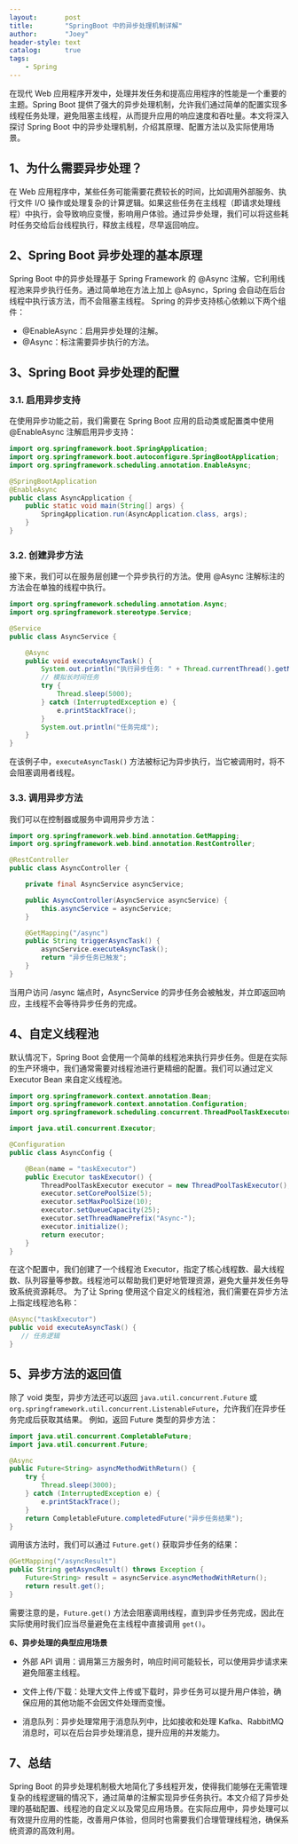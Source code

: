 ```yaml
---
layout:       post
title:        "SpringBoot 中的异步处理机制详解"
author:       "Joey"
header-style: text
catalog:      true
tags:
    - Spring
---
```


在现代 Web 应用程序开发中，处理并发任务和提高应用程序的性能是一个重要的主题。Spring Boot 提供了强大的异步处理机制，允许我们通过简单的配置实现多线程任务处理，避免阻塞主线程，从而提升应用的响应速度和吞吐量。本文将深入探讨 Spring Boot 中的异步处理机制，介绍其原理、配置方法以及实际使用场景。 

## **1、为什么需要异步处理？**

在 Web 应用程序中，某些任务可能需要花费较长的时间，比如调用外部服务、执行文件 I/O 操作或处理复杂的计算逻辑。如果这些任务在主线程（即请求处理线程）中执行，会导致响应变慢，影响用户体验。通过异步处理，我们可以将这些耗时任务交给后台线程执行，释放主线程，尽早返回响应。 

## **2、Spring Boot 异步处理的基本原理**

Spring Boot 中的异步处理基于 Spring Framework 的 @Async 注解，它利用线程池来异步执行任务。通过简单地在方法上加上 @Async，Spring 会自动在后台线程中执行该方法，而不会阻塞主线程。 Spring 的异步支持核心依赖以下两个组件： 

* @EnableAsync：启用异步处理的注解。    
* @Async：标注需要异步执行的方法。     

## **3、Spring Boot 异步处理的配置**

### 3.1. 启用异步支持

在使用异步功能之前，我们需要在 Spring Boot 应用的启动类或配置类中使用 @EnableAsync 注解启用异步支持：

```java 
import org.springframework.boot.SpringApplication;
import org.springframework.boot.autoconfigure.SpringBootApplication;
import org.springframework.scheduling.annotation.EnableAsync;

@SpringBootApplication
@EnableAsync
public class AsyncApplication {
    public static void main(String[] args) {
        SpringApplication.run(AsyncApplication.class, args);
    }
}
```

### 3.2. 创建异步方法

接下来，我们可以在服务层创建一个异步执行的方法。使用 @Async 注解标注的方法会在单独的线程中执行。 

```java
import org.springframework.scheduling.annotation.Async;
import org.springframework.stereotype.Service;

@Service
public class AsyncService {

    @Async
    public void executeAsyncTask() {
        System.out.println("执行异步任务: " + Thread.currentThread().getName());
        // 模拟长时间任务
        try {
            Thread.sleep(5000);
        } catch (InterruptedException e) {
            e.printStackTrace();
        }
        System.out.println("任务完成");
    }
}
```

在该例子中，`executeAsyncTask()` 方法被标记为异步执行，当它被调用时，将不会阻塞调用者线程。 

### 3.3. 调用异步方法

我们可以在控制器或服务中调用异步方法： 

```java
import org.springframework.web.bind.annotation.GetMapping;
import org.springframework.web.bind.annotation.RestController;

@RestController
public class AsyncController {

    private final AsyncService asyncService;

    public AsyncController(AsyncService asyncService) {
        this.asyncService = asyncService;
    }

    @GetMapping("/async")
    public String triggerAsyncTask() {
        asyncService.executeAsyncTask();
        return "异步任务已触发";
    }
}
```

当用户访问 /async 端点时，AsyncService 的异步任务会被触发，并立即返回响应，主线程不会等待异步任务的完成。 

## **4、自定义线程池** 

默认情况下，Spring Boot 会使用一个简单的线程池来执行异步任务。但是在实际的生产环境中，我们通常需要对线程池进行更精细的配置。我们可以通过定义 Executor Bean 来自定义线程池。 

```java
import org.springframework.context.annotation.Bean;
import org.springframework.context.annotation.Configuration;
import org.springframework.scheduling.concurrent.ThreadPoolTaskExecutor;

import java.util.concurrent.Executor;

@Configuration
public class AsyncConfig {

    @Bean(name = "taskExecutor")
    public Executor taskExecutor() {
        ThreadPoolTaskExecutor executor = new ThreadPoolTaskExecutor();
        executor.setCorePoolSize(5);
        executor.setMaxPoolSize(10);
        executor.setQueueCapacity(25);
        executor.setThreadNamePrefix("Async-");
        executor.initialize();
        return executor;
    }
}
```

在这个配置中，我们创建了一个线程池 Executor，指定了核心线程数、最大线程数、队列容量等参数。线程池可以帮助我们更好地管理资源，避免大量并发任务导致系统资源耗尽。 为了让 Spring 使用这个自定义的线程池，我们需要在异步方法上指定线程池名称：

 ```java
@Async("taskExecutor")
public void executeAsyncTask() {
    // 任务逻辑
}
 ```

## **5、异步方法的返回值**

除了 void 类型，异步方法还可以返回 `java.util.concurrent.Future` 或 `org.springframework.util.concurrent.ListenableFuture`，允许我们在异步任务完成后获取其结果。 例如，返回 Future 类型的异步方法：

```java
import java.util.concurrent.CompletableFuture;
import java.util.concurrent.Future;

@Async
public Future<String> asyncMethodWithReturn() {
    try {
        Thread.sleep(3000);
    } catch (InterruptedException e) {
        e.printStackTrace();
    }
    return CompletableFuture.completedFuture("异步任务结果");
}
```

调用该方法时，我们可以通过 `Future.get()` 获取异步任务的结果：

```java
@GetMapping("/asyncResult")
public String getAsyncResult() throws Exception {
    Future<String> result = asyncService.asyncMethodWithReturn();
    return result.get();
}
```

需要注意的是，`Future.get()` 方法会阻塞调用线程，直到异步任务完成，因此在实际使用时我们应当尽量避免在主线程中直接调用 `get()`。 

**6、异步处理的典型应用场景**  

* 外部 API 调用：调用第三方服务时，响应时间可能较长，可以使用异步请求来避免阻塞主线程。     

* 文件上传/下载：处理大文件上传或下载时，异步任务可以提升用户体验，确保应用的其他功能不会因文件处理而变慢。     

* 消息队列：异步处理常用于消息队列中，比如接收和处理 Kafka、RabbitMQ 消息时，可以在后台异步处理消息，提升应用的并发能力。    

## **7、总结**

Spring Boot 的异步处理机制极大地简化了多线程开发，使得我们能够在无需管理复杂的线程逻辑的情况下，通过简单的注解实现异步任务执行。本文介绍了异步处理的基础配置、线程池的自定义以及常见应用场景。在实际应用中，异步处理可以有效提升应用的性能，改善用户体验，但同时也需要我们合理管理线程池，确保系统资源的高效利用。
